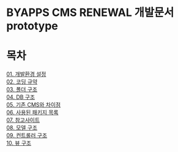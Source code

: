 BYAPPS CMS RENEWAL 개발문서 prototype
=====================================

# 목차

[01. 개발환경 설정](./01/set_environment.md)  
[02. 코딩 규약]()  
[03. 폴더 구조]()  
[04. DB 구조]()  
[05. 기존 CMS와 차이점]()  
[06. 사용된 패키지 목록]()  
[07. 참고사이트]()  
[08. 모델 구조]()  
[09. 컨트롤러 구조]()  
[10. 뷰 구조]()  
